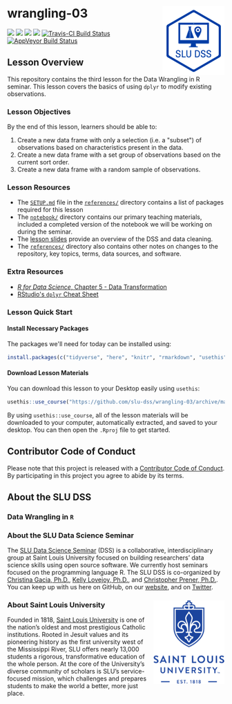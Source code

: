 # wrangling-03 <img src="/img/logo.png" align="right" />
[![](https://img.shields.io/badge/seminar-data%20wrangling%20in%20r-brightgreen.svg)](https://github.com/slu-dss/wrangling-03/)
[![](https://img.shields.io/badge/lesson%20status-stable-brightgreen.svg)](https://github.com/slu-dss/wrangling-03/)
[![](https://img.shields.io/github/release/slu-dss/wrangling-03.svg?label=version)](https://github.com/slu-dss/wrangling-03/releases)
[![](https://img.shields.io/github/last-commit/slu-dss/wrangling-03.svg)](https://github.com/slu-dss/wrangling-03/commits/master)
[![Travis-CI Build Status](https://travis-ci.org/slu-dss/wrangling-03.svg?branch=master)](https://travis-ci.org/slu-dss/wrangling-03)
[![AppVeyor Build Status](https://ci.appveyor.com/api/projects/status/github/slu-dss/wrangling-03?branch=master&svg=true)](https://ci.appveyor.com/project/chris-prener/wrangling-03)

## Lesson Overview
This repository contains the third lesson for the Data Wrangling in R seminar. This lesson covers the basics of using `dplyr` to modify existing observations.

### Lesson Objectives
By the end of this lesson, learners should be able to:

1. Create a new data frame with only a selection (i.e. a "subset") of observations based on characteristics present in the data.
2. Create a new data frame with a set group of observations based on the current sort order.
3. Create a new data frame with a random sample of observations.

### Lesson Resources
* The [`SETUP.md`](/references/SETUP.md) file in the [`references/`](/references) directory contains a list of packages required for this lesson
* The [`notebook/`](/notebook) directory contains our primary teaching materials, included a completed version of the notebook we will be working on during the seminar.
* The [lesson slides](https://slu-dss.github.io/wrangling-01/) provide an overview of the DSS and data cleaning.
* The [`references/`](/references) directory also contains other notes on changes to the repository, key topics, terms, data sources, and software.

### Extra Resources
* [*R for Data Science*, Chapter 5 - Data Transformation](https://r4ds.had.co.nz/transform.html)
* [RStudio's `dplyr` Cheat Sheet](https://www.rstudio.com/resources/cheatsheets/#dplyr)

### Lesson Quick Start
#### Install Necessary Packages
The packages we'll need for today can be installed using:

```r
install.packages(c("tidyverse", "here", "knitr", "rmarkdown", "usethis"))
```

#### Download Lesson Materials
You can download this lesson to your Desktop easily using `usethis`:

```r
usethis::use_course("https://github.com/slu-dss/wrangling-03/archive/master.zip")
```

By using `usethis::use_course`, all of the lesson materials will be downloaded to your computer, automatically extracted, and saved to your desktop. You can then open the `.Rproj` file to get started.

## Contributor Code of Conduct
Please note that this project is released with a [Contributor Code of Conduct](.github/CODE_OF_CONDUCT.md). By participating in this project you agree to abide by its terms.

## About the SLU DSS
### Data Wrangling in `R`

### About the SLU Data Science Seminar
The [SLU Data Science Seminar](https://slu-dss.githb.io) (DSS) is a collaborative, interdisciplinary group at Saint Louis University focused on building researchers’ data science skills using open source software. We currently host seminars focused on the programming language R. The SLU DSS is co-organized by [Christina Gacia, Ph.D.](mailto:christina.garcia@slu.edu), [Kelly Lovejoy, Ph.D.](mailto:kelly.lovejoy@slu.edu), and [Christopher Prener, Ph.D.](mailto:chris.prener@slu.edu}). You can keep up with us here on GitHub, on our [website](https://slu-dss.githb.io), and on [Twitter](https://twitter.com/SLUDSS).

### About Saint Louis University <img src="/img/sluLogo.png" align="right" />
Founded in 1818, [Saint Louis University](http://www.slu.edu) is one of the nation’s oldest and most prestigious Catholic institutions. Rooted in Jesuit values and its pioneering history as the first university west of the Mississippi River, SLU offers nearly 13,000 students a rigorous, transformative education of the whole person. At the core of the University’s diverse community of scholars is SLU’s service-focused mission, which challenges and prepares students to make the world a better, more just place.
